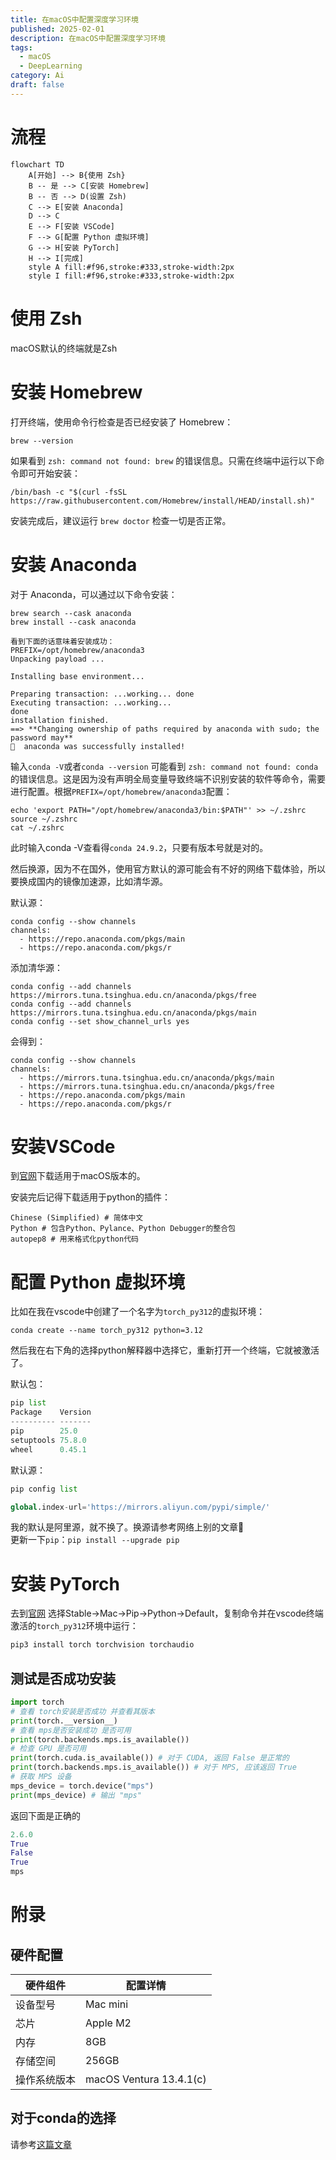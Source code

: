 ```yaml
---
title: 在macOS中配置深度学习环境
published: 2025-02-01
description: 在macOS中配置深度学习环境
tags:
  - macOS
  - DeepLearning
category: Ai
draft: false
---
```


# 流程
```mermaid
flowchart TD
    A[开始] --> B{使用 Zsh}
    B -- 是 --> C[安装 Homebrew]
    B -- 否 --> D(设置 Zsh)
    C --> E[安装 Anaconda]
    D --> C
    E --> F[安装 VSCode]
    F --> G[配置 Python 虚拟环境]
    G --> H[安装 PyTorch]
    H --> I[完成]
    style A fill:#f96,stroke:#333,stroke-width:2px
    style I fill:#f96,stroke:#333,stroke-width:2px
```

# 使用 Zsh
 macOS默认的终端就是Zsh
 
# 安装 Homebrew
打开终端，使用命令行检查是否已经安装了 Homebrew：
```shell
brew --version
```
如果看到 `zsh: command not found: brew` 的错误信息。只需在终端中运行以下命令即可开始安装：
```shell
/bin/bash -c "$(curl -fsSL https://raw.githubusercontent.com/Homebrew/install/HEAD/install.sh)"
```
安装完成后，建议运行 `brew doctor` 检查一切是否正常。

# 安装 Anaconda
 对于 Anaconda，可以通过以下命令安装：
 ```shell
brew search --cask anaconda
brew install --cask anaconda

看到下面的话意味着安装成功：
PREFIX=/opt/homebrew/anaconda3
Unpacking payload ...

Installing base environment...

Preparing transaction: ...working... done
Executing transaction: ...working... 
done
installation finished.
==> **Changing ownership of paths required by anaconda with sudo; the password may**
🍺  anaconda was successfully installed!
```
输入`conda -V`或者`conda --version` 可能看到 `zsh: command not found: conda` 的错误信息。这是因为没有声明全局变量导致终端不识别安装的软件等命令，需要进行配置。根据`PREFIX=/opt/homebrew/anaconda3`配置：
```shell
echo 'export PATH="/opt/homebrew/anaconda3/bin:$PATH"' >> ~/.zshrc
source ~/.zshrc
cat ~/.zshrc
```
此时输入conda -V查看得`conda 24.9.2`，只要有版本号就是对的。

然后换源，因为不在国外，使用官方默认的源可能会有不好的网络下载体验，所以要换成国内的镜像加速源，比如清华源。

默认源：
```shell
conda config --show channels
channels:
  - https://repo.anaconda.com/pkgs/main
  - https://repo.anaconda.com/pkgs/r
```
添加清华源：
```shell
conda config --add channels https://mirrors.tuna.tsinghua.edu.cn/anaconda/pkgs/free
conda config --add channels https://mirrors.tuna.tsinghua.edu.cn/anaconda/pkgs/main
conda config --set show_channel_urls yes
```
会得到：
```shell
conda config --show channels
channels:
  - https://mirrors.tuna.tsinghua.edu.cn/anaconda/pkgs/main
  - https://mirrors.tuna.tsinghua.edu.cn/anaconda/pkgs/free
  - https://repo.anaconda.com/pkgs/main
  - https://repo.anaconda.com/pkgs/r
```

# 安装VSCode
到[官网](https://code.visualstudio.com)下载适用于macOS版本的。

安装完后记得下载适用于python的插件：
```shell
Chinese (Simplified) # 简体中文
Python # 包含Python、Pylance、Python Debugger的整合包
autopep8 # 用来格式化python代码
```

# 配置 Python 虚拟环境

比如在我在vscode中创建了一个名字为`torch_py312`的虚拟环境：
```shell
conda create --name torch_py312 python=3.12
```
然后我在右下角的选择python解释器中选择它，重新打开一个终端，它就被激活了。

默认包：
```python
pip list
Package    Version
---------- -------
pip        25.0
setuptools 75.8.0
wheel      0.45.1
```
默认源：
```python
pip config list

global.index-url='https://mirrors.aliyun.com/pypi/simple/'
```
我的默认是阿里源，就不换了。换源请参考网络上别的文章🙏  
更新一下`pip`：`pip install --upgrade pip` 

# 安装 PyTorch
去到[官网](https://pytorch.org/get-started/locally/)
选择Stable->Mac->Pip->Python->Default，复制命令并在vscode终端激活的`torch_py312`环境中运行：
```python
pip3 install torch torchvision torchaudio
```

## 测试是否成功安装
```python
import torch
# 查看 torch安装是否成功 并查看其版本
print(torch.__version__)
# 查看 mps是否安装成功 是否可用
print(torch.backends.mps.is_available())
# 检查 GPU 是否可用
print(torch.cuda.is_available()) # 对于 CUDA, 返回 False 是正常的
print(torch.backends.mps.is_available()) # 对于 MPS, 应该返回 True
# 获取 MPS 设备
mps_device = torch.device("mps")
print(mps_device) # 输出 "mps"
```
返回下面是正确的
```python
2.6.0
True
False
True
mps
```


# 附录
## 硬件配置

| 硬件组件   | 配置详情                    |
| ------ | ----------------------- |
| 设备型号   | Mac mini                |
| 芯片     | Apple M2                |
| 内存     | 8GB                     |
| 存储空间   | 256GB                   |
| 操作系统版本 | macOS Ventura 13.4.1(c) |

## 对于conda的选择
请参考[这篇文章](https://docs.anaconda.net.cn/distro-or-miniconda/)
